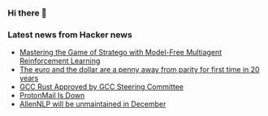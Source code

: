 ### Hi there 👋

<!--
**arashid-sh/arashid-sh** is a ✨ _special_ ✨ repository because its `README.md` (this file) appears on your GitHub profile.

Here are some ideas to get you started:

- 🔭 I’m currently working on ...
- 🌱 I’m currently learning ...
- 👯 I’m looking to collaborate on ...
- 🤔 I’m looking for help with ...
- 💬 Ask me about ...
- 📫 How to reach me: ...
- 😄 Pronouns: ...
- ⚡ Fun fact: ...
-->

### Latest news from Hacker news
<!-- BLOG-POST-LIST:START -->
- [Mastering the Game of Stratego with Model-Free Multiagent Reinforcement Learning](https://arxiv.org/abs/2206.15378)
- [The euro and the dollar are a penny away from parity for first time in 20 years](https://lite.cnn.com/en/article/h_f4b589d97a7f20e0df80b08171c82be2)
- [GCC Rust Approved by GCC Steering Committee](https://gcc.gnu.org/pipermail/gcc/2022-July/239057.html)
- [ProtonMail Is Down](https://protonstatus.com/)
- [AllenNLP will be unmaintained in December](https://github.com/allenai/allennlp/pull/5685/files)
<!-- BLOG-POST-LIST:END -->
